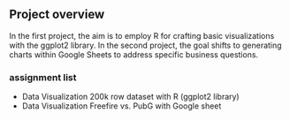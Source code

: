 ## Project overview
In the first project, the aim is to employ R for crafting basic visualizations with the ggplot2 library. In the second project, the goal shifts to generating charts within Google Sheets to address specific business questions.

### assignment list
- Data Visualization 200k row dataset with R (ggplot2 library)
- Data Visualization Freefire vs. PubG with Google sheet
